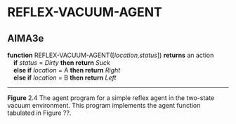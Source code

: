 # REFLEX-VACUUM-AGENT

## AIMA3e
__function__ REFLEX-VACUUM-AGENT([_location,status_]) __returns__ an action  
&emsp;__if__ _status_ = _Dirty_ __then return__ _Suck_  
&emsp;__else if__ _location_ = A __then return__ _Right_  
&emsp;__else if__ _location_ = B __then return__ _Left_  

---
__Figure__ 2.4 The agent program for a simple reflex agent in the two-state vacuum environment. This program implements the agent function tabulated in Figure ??.
